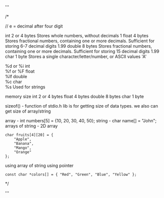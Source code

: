 '''

/* 

// e = decimal after four digit

int 	2 or 4 bytes 	Stores whole numbers, without decimals 	1
float 	4 bytes 	    Stores fractional numbers, containing one or more decimals. Sufficient for storing 6-7 decimal digits 	1.99
double 	8 bytes 	    Stores fractional numbers, containing one or more decimals. Sufficient for storing 15 decimal digits 	1.99
char 	1 byte 	        Stores a single character/letter/number, or ASCII values 	'A'


%d or %i 	int 	
%f or %F 	float 	
%lf 	    double 	
%c 	        char 	
%s 	        Used for strings 

memory size 
int 	2 or 4 bytes
float 	4 bytes
double 	8 bytes
char 	1 byte

sizeof() - function of stdio.h lib is for getting size of data types.
we also can get size of array/string

array -     int numbers[5] = {10, 20, 30, 40, 50};
string -    char name[] = "John";
arrays of string -
2D array

    char fruits[4][20] = {
        "Apple",
        "Banana",
        "Mango",
        "Orange"
    };

using array of string 
using pointer 

    const char *colors[] = { "Red", "Green", "Blue", "Yellow" };


*/


'''